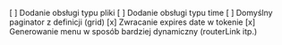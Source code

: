 [ ] Dodanie obsługi typu pliki
[ ] Dodanie obsługi typu time
[ ] Domyślny paginator z definicji (grid)
[x] Zwracanie expires date w tokenie
[x] Generowanie menu w sposób bardziej dynamiczny (routerLink itp.)
